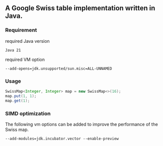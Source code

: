 ## A Google Swiss table implementation written in Java.

### Requirement

required Java version

```
Java 21
```

required VM option

```
--add-opens=jdk.unsupported/sun.misc=ALL-UNNAMED
```



### Usage

```java
SwissMap<Integer, Integer> map = new SwissMap<>(16);
map.put(1, 1);
map.get(1);
```

### SIMD optimization

The following vm options can be added to improve the performance of the Swiss map.

```
--add-modules=jdk.incubator.vector --enable-preview
```